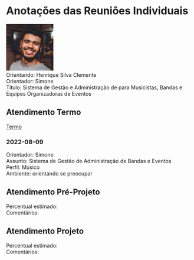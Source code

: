 # Anotações das Reuniões Individuais  

![foto](foto.png "foto")  
Orientando: Henrique Silva Clemente  
Orientador: Simone  
Título: Sistema de Gestão e Administração de para Musicistas, Bandas e Equipes Organizadoras de Eventos  

## Atendimento Termo  

[Termo](Termo.pdf "Termo")  

### 2022-08-09

Orientador: Simone  
Assunto: Sistema de Gestão de Administração de Bandas e Eventos  
Perfil: Músico  
Ambiente: orientando se preocupar  

## Atendimento Pré-Projeto  

Percentual estimado:  
Comentários:  

## Atendimento Projeto  

Percentual estimado:  
Comentários:  
